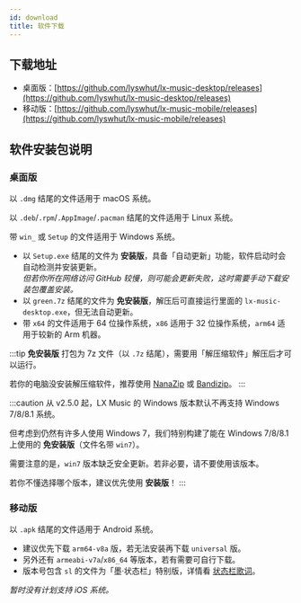 ```yaml
---
id: download
title: 软件下载
---
```


## 下载地址

- 桌面版：[https://github.com/lyswhut/lx-music-desktop/releases](https://github.com/lyswhut/lx-music-desktop/releases)
- 移动版：[https://github.com/lyswhut/lx-music-mobile/releases](https://github.com/lyswhut/lx-music-mobile/releases)

<!-- ## 网盘下载（推荐国内用户在网盘下载）

推荐国内用户使用此方式下载，软件发布更新时，此网盘的安装包会同步更新到最新版本。

[https://www.lanzoui.com/b0bf2cfa/](https://www.lanzoui.com/b0bf2cfa/) 

密码：`glqw`

:::tip
若链接无法打开请百度：蓝奏云链接打不开
::: -->

## 软件安装包说明

### 桌面版

以 `.dmg` 结尾的文件适用于 macOS 系统。

以 `.deb`/`.rpm`/`.AppImage`/`.pacman` 结尾的文件适用于 Linux 系统。

带 `win_` 或 `Setup` 的文件适用于 Windows 系统。

- 以 `Setup.exe` 结尾的文件为 **安装版**，具备「自动更新」功能，软件启动时会自动检测并安装更新。  
*但若你所在网络访问 GitHub 较慢，则可能会更新失败，这时需要手动下载安装包覆盖安装。*
- 以 `green.7z` 结尾的文件为 **免安装版**，解压后可直接运行里面的 `lx-music-desktop.exe`，但无法自动更新。
- 带 `x64` 的文件适用于 64 位操作系统，`x86` 适用于 32 位操作系统，`arm64` 适用于较新的 Arm 机器。

:::tip
**免安装版** 打包为 7z 文件（以 `.7z` 结尾），需要用「解压缩软件」解压后才可以运行。

若你的电脑没安装解压缩软件，推荐使用 [NanaZip](https://github.com/M2Team/NanaZip) 或 [Bandizip](https://www.bandisoft.com/bandizip/old/6/)。
:::

:::caution
从 v2.5.0 起，LX Music 的 Windows 版本默认不再支持 Windows 7/8/8.1 系统。

但考虑到仍然有许多人使用 Windows 7，我们特别构建了能在 Windows 7/8/8.1 上使用的 **免安装版**（文件名带 `win7`）。

需要注意的是，`win7` 版本缺乏安全更新。若非必要，请不要使用该版本。

若你不懂选择哪个版本，建议优先使用 **安装版**！
:::

### 移动版

以 `.apk` 结尾的文件适用于 Android 系统。

- 建议优先下载 `arm64-v8a` 版，若无法安装再下载 `universal` 版。
- 另外还有 `armeabi-v7a`/`x86_64` 等版本，若有需要可自行下载。
- 版本号包含 `sl` 的文件为「墨·状态栏」特别版，详情看 [状态栏歌词](./mobile/statusbar-lyric)。

*暂时没有计划支持 iOS 系统。*
